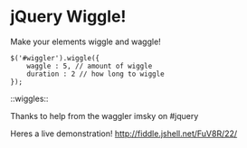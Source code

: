 jQuery Wiggle!
==============
Make your elements wiggle and waggle!

    $('#wiggler').wiggle({
        waggle : 5, // amount of wiggle
        duration : 2 // how long to wiggle
    });

::wiggles::

Thanks to help from the waggler imsky on #jquery

Heres a live demonstration! http://fiddle.jshell.net/FuV8R/22/